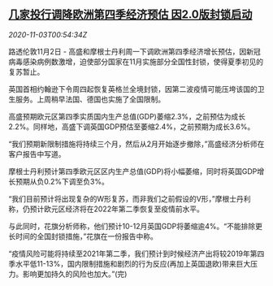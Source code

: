 <!--1604366602000-->
[几家投行调降欧洲第四季经济预估 因2.0版封锁启动](https://cn.reuters.com/article/research-alert-europe-gdp-1102-mon-idCNKBS27J033)
------

<div><i>2020-11-03T00:54:34Z</i></div><p>路透伦敦11月2日 - 高盛和摩根士丹利周一下调欧洲第四季经济增长预估，因新冠病毒感染病例数激增，迫使部分国家在11月实施部分全国性封锁，使得夏季初见的复苏暂止。</p><p>英国首相约翰逊下令周四起恢复英格兰全境封锁，因第二波疫情可能压垮该国的卫生服务。上周稍早法国、德国也实施了全国限制。</p><p>高盛预期欧元区第四季实质国内生产总值(GDP)萎缩2.3%，之前预估为成长2.2%。同样地，高盛下调英国GDP预估至萎缩2.4%，之前预期为成长3.6%。</p><p>“我们预期新限制措施将持续三个月，然后从2月开始逐步撤除，”高盛经济分析师在客户报告中写道。</p><p>摩根士丹利预计第四季欧元区区内生产总值(GDP)将小幅萎缩，同时将英国GDP增长预期从负0.2%下调至负3%。</p><p>“我们目前预计将出现复杂的W形复苏，而非我们之前假设的V形，”摩根士丹利称，仍预计欧元区经济将在2022年第二季恢复至疫情前水平。</p><p>与此同时，花旗分析师称，他们预计10-12月英国GDP将萎缩逾4%。“不能排除更长时间的全国封锁措施，”花旗在一份报告中称。</p><p>“疫情风险可能将持续至2021年第二季，我们预计到时候经济产出将较2019年第四季水平低11-13%，国内限制措施和剧烈的行为反应(再加上英国退欧)带来巨大压力。影响更加持久的风险也加大。”(完)</p>
